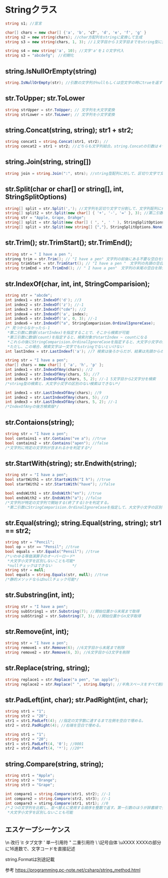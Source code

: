 # Stringクラス

```C#
string s1; //宣言

char[] chars = new char[] {'a', 'b', 'c7', 'd', 'e', 'f', 'g' }
string s2 = new string(chars); //char方配列をstringに変換して生成
string s3 = new string(chars, 1, 3); //１文字目から３文字目までをstring型に変換して代入

string s4 = new string('a', 10); //文字'a'を１０文字代入
string s3 = "abcdefg";　//初期化
```
## string.IsNullOrEmpty(string)
```C#
string.IsNullOrEmpty(str); //引数の文字列がnullもしくは空文字の時にtrueを返す
```
## str.ToUpper; str.ToLower
```C#
string strUpper = str.ToUpper; // 文字列を大文字変換
string strLower = str.ToLower; // 文字列を小文字変換
```
## string.Concat(string, string); str1 + str2;
```C#
string concat1 = string.Concat(str1, str2); //
string concat2 = str1 + str2; //どちらも文字列結合。string.Concatの引数は４つまで
```
## string.Join(string, string[])
```C#
string join = string.Join(":", strs); //string型配列に対して、区切り文字で文字列を連結。区切り無しなら、第一引数にstring.Emotyを指定
```
## str.Split(char or char[] or string[], int, StringSplitOptions)
```C#
string[] split = str.Split(','); //文字列を区切り文字で分割して、文字列配列に格納する。区切り文字は複数指定可能。
string[] split2 = str.Split(new char[] { '+', '-', '=' }, 3); //第二引数に数値を指定すると戻り値の配列の要素数を制限できる。
string str = "Apple, Grape, Orahge";
string[] split = str.Split(new char[] ( ', ', ' ' ), StringSplitOptions.RemoveEmptyEntries); //文字列分割の際に、要素数がゼロになる要素が省かれる。
string[] split = str.Split(new string[] {","}, StringSplitOptions.None); //区切り文字に文字列を使用、戻り値の配列にからの要素が含まれていてもそのまま。
```
## str.Trim(); str.TrimStart(); str.TrimEnd();
```C#
string str = " I have a pen ";
strinng trim = str.Trim(); // "I have a pen" 文字列の前後にある不要な空白を除去(Tabは消えない)
string trimStart = str.TrimStart(); // "I have a pen "　文字列の先頭の空白を除去(Tabは消えない)
string trimEnd = str.TrimEnd(); // " I have a pen"　文字列の末尾の空白を除去(Tabは消えない)
```
## str.IndexOf(char, int, int, StringComparision);
```C#
string str = "abcde";
int index1 = str.IndexOf('d'); //3
int index2 = str.IndexOf('z'); //-1
int index3 = str.IndexOf("cde"); //2
int index4 = str.IndexOf('a', index);
int index5 = str.IndexOf('a', 0, 3); //-1
int index6 = str.IndexOf("a", StringComparision.OrdinalIgnoreCase);
/* 見つからなかったら-1                          
 *第二引数に数値(startIndex)を指定することで、そこから検索が可能                              *
 *第三引数に数値(count)を指定すると、検索対象がstartIndex ~ countになる                       *
 *これらの後にStringComparision.OrdinalIgnoreCaseを指定すると、大文字小文字の区別なく検索できる*
 *ただし、この場合、検索文字は一文字でもstringでないといけない                                 */
int lastIndex = str.LastIndexf('a'); //7 検索は後ろからだが、結果は先頭からのものと同じ

string str = "I have a pen";
char[] chars = new char[] { 'a', 'h', 'p' };
int index1 = str.IndexOfAny(chars); //2
int index2 = str.IndexOfAny(chars, 5); //7
int index3 = str.IndexOfAny(chars, 5, 2); //-1 5文字目から2文字分を検索
/*string型の検索と、大文字小文字の区別のない検索はできない*/

int index1 = str.LastIndexOfAny(chars); //9
int index2 = str.LastIndexOfAny(chars, 5); //3
int index3 = str.LastIndexOfAny(chars, 5, 2); //-1
/*IndexOfAnyの後方検索版*/
```
## str.Contaions(string);
```C#
string str = "I have a pen";
bool contains1 = str.Contains("ve a"); //true
bool contains2 = str.Contains("apen"); //false
/*文字列に特定の文字列が含まれるかを判定する*/
```
## str.StartWith(string); str.Endwith(string);
```C#
string str = "I have a pen";
bool startWith1 = str.StartsWith("I h"); //true
bool startWith2 = str.StartsWith("have"); //false

bool endsWith1 = str.EndsWith("en"); //true
bool endsWith2 = str.EndsWith("a"); //false
/*文字列が特定の文字列で開始する(終了する)かを判定する。                                      *
 *第二引数にStringComparision.OrdinalIgnoreCaseを指定して、大文字小文字の区別をしないことも可能*/
```
## str.Equal(string); string.Equal(string, string); str1 == str2;
```C#
string str = "Pencil";
bool op = str == "Pensil"; //true
bool equals = str.Equals("Pensil"); //true
/*いわゆる等価演算子のオーバーロード*
 *大文字小文字を区別しないことも可能*
 *nullチェックはできない         */
string str = null;
bool equals = string.Equals(str, null); //true
/*静的メソッドならばnullチェック可能*/
```
## str.Substring(int, int);
```C#
string str = "I have a pen";
string subString1 = str.Substring(7); //開始位置から末尾まで取得
string subString2 = str.Substring(7, 3); //開始位置からn文字取得
```
## str.Remove(int, int);
```C#
string str = "I have a pen";
string remove1 = str.Remove(6); //6文字目から末尾まで削除
string remove2 = str.Remove(6, 3); //6文字目から3文字を削除
```
## str.Replace(string, string);
```C#
string replace1 = str.Replace("a pen", "an apple");
string replace2 = str.Replace(" ", string.Empty); //半角スペースをすべて削除
```
## str.PadLeft(int, char); str.PadRight(int, char);
```C#
string str1 = "1";
string str2 = "20";
str1 = str1.PadLeft(4); //指定の文字数に達するまで左側を空白で埋める。
str2 = str2.PadRight(4); //右端を空白で埋める。

string str1 = "1";
string str2 = "20";
str1 = str1.PadLeft(4, '0'); //0001
str2 = str2.PadLeft(4, '*'); //20**
```
## string.Compare(string, string);
```C#
string str1 = "Apple";
string str2 = "Orange";
string str3 = "Grape";

int compare1 = string.Compare(str1, str2); //-1
int compare2 = string.Compare(str2, str3); //-1
int compare3 = stirng.Compare(str1, str1); //0
/*２つの文字列を比較し、並べ替えに使用する順序を整数で返す。第一引数のほうが辞書順で先なら-1、あとなら1、同一なら0を返す。* 
 *大文字小文字を区別しないことも可能                                                                        */
```

## エスケープシーケンス
\n 改行
\t タブ文字
\' 単一引用符
\" 二重引用符
\\ \記号自体
\uXXXX XXXXの部分に16進数で、文字コードを直接記述

string.Formatは別途記載

参考 https://programming.pc-note.net/csharp/string_method.html 
